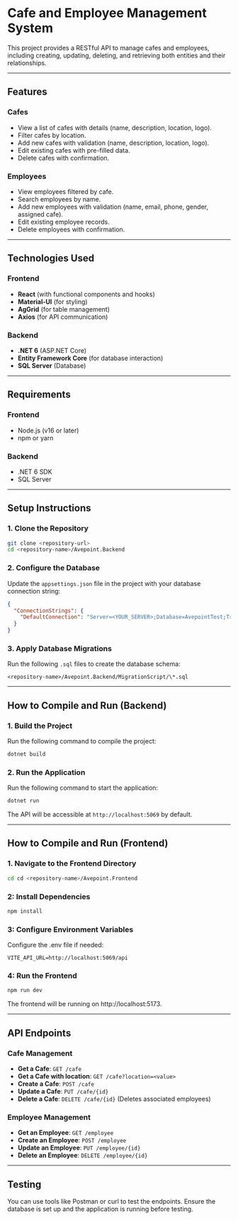 # Cafe and Employee Management System

This project provides a RESTful API to manage cafes and employees, including creating, updating, deleting, and retrieving both entities and their relationships.

---

## **Features**

### **Cafes**

- View a list of cafes with details (name, description, location, logo).
- Filter cafes by location.
- Add new cafes with validation (name, description, location, logo).
- Edit existing cafes with pre-filled data.
- Delete cafes with confirmation.

### **Employees**

- View employees filtered by cafe.
- Search employees by name.
- Add new employees with validation (name, email, phone, gender, assigned cafe).
- Edit existing employee records.
- Delete employees with confirmation.

---

## **Technologies Used**

### **Frontend**

- **React** (with functional components and hooks)
- **Material-UI** (for styling)
- **AgGrid** (for table management)
- **Axios** (for API communication)

### **Backend**

- **.NET 6** (ASP.NET Core)
- **Entity Framework Core** (for database interaction)
- **SQL Server** (Database)

---

## **Requirements**

### **Frontend**

- Node.js (v16 or later)
- npm or yarn

### **Backend**

- .NET 6 SDK
- SQL Server

---

## Setup Instructions

### 1. Clone the Repository

```bash
git clone <repository-url>
cd <repository-name>/Avepoint.Backend
```

### 2. Configure the Database

Update the `appsettings.json` file in the project with your database connection string:

```json
{
  "ConnectionStrings": {
    "DefaultConnection": "Server=<YOUR_SERVER>;Database=AvepointTest;Trusted_Connection=True;MultipleActiveResultSets=true"
  }
}
```

### 3. Apply Database Migrations

Run the following `.sql` files to create the database schema:

```
<repository-name>/Avepoint.Backend/MigrationScript/\*.sql
```

---

## How to Compile and Run (Backend)

### 1. Build the Project

Run the following command to compile the project:

```bash
dotnet build
```

### 2. Run the Application

Run the following command to start the application:

```bash
dotnet run
```

The API will be accessible at `http://localhost:5069` by default.

---

## How to Compile and Run (Frontend)

### 1. Navigate to the Frontend Directory

```bash
cd cd <repository-name>/Avepoint.Frontend
```

### 2: Install Dependencies

```bash
npm install
```

### 3: Configure Environment Variables

Configure the .env file if needed:

```env
VITE_API_URL=http://localhost:5069/api
```

### 4: Run the Frontend

```bash
npm run dev
```

The frontend will be running on http://localhost:5173.

---

## API Endpoints

### Cafe Management

- **Get a Cafe**: `GET /cafe`
- **Get a Cafe with location**: `GET /cafe?location=<value>`
- **Create a Cafe**: `POST /cafe`
- **Update a Cafe**: `PUT /cafe/{id}`
- **Delete a Cafe**: `DELETE /cafe/{id}` (Deletes associated employees)

### Employee Management

- **Get an Employee**: `GET /employee`
- **Create an Employee**: `POST /employee`
- **Update an Employee**: `PUT /employee/{id}`
- **Delete an Employee**: `DELETE /employee/{id}`

---

## Testing

You can use tools like Postman or curl to test the endpoints. Ensure the database is set up and the application is running before testing.
